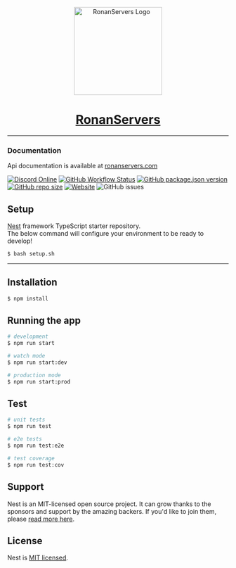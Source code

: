 <p align="center">
  <a href="https://ronanservers.com" target="blank">
    <img src="https://imgur.com/9u085Ug.png" width="200" alt="RonanServers Logo">
    <h1 align="center">RonanServers</h1>
  </a>
</p>

---
### Documentation
Api documentation is available at [ronanservers.com](https://api.ronanservers.com/api)

[![Discord Online](https://img.shields.io/discord/182633513474850818.svg)](https://discord.gg/ronannetwork-plugin-help-182633513474850818)
[![GitHub Workflow Status](https://img.shields.io/github/actions/workflow/status/RonanPlugins/RonanServersBackend/test.yml)](https://github.com/RonanPlugins/RonanServersBackend)
[![GitHub package.json version](https://img.shields.io/github/package-json/v/RonanPlugins/RonanServersBackenD)](https://github.com/RonanPlugins/RonanServersBackend/blob/master/package.json)
[![GitHub repo size](https://img.shields.io/github/repo-size/RonanPlugins/RonanServersBackend)](https://github.com/RonanPlugins/RonanServersBackend)
[![Website](https://img.shields.io/website?down_message=offline&label=Api%20status&logo=RonanServers&up_color=0&up_message=online&url=https%3A%2F%2Fapi.ronanservers.com)](https://api.ronanservers.com)
![GitHub issues](https://img.shields.io/github/issues/RonanPlugins/RonanServersBackend)


## Setup
[Nest](https://github.com/nestjs/nest) framework TypeScript starter repository.  
The below command will configure your environment to be ready to develop!

```bash
$ bash setup.sh
```

---

## Installation

```bash
$ npm install
```

## Running the app

```bash
# development
$ npm run start

# watch mode
$ npm run start:dev

# production mode
$ npm run start:prod
```

## Test

```bash
# unit tests
$ npm run test

# e2e tests
$ npm run test:e2e

# test coverage
$ npm run test:cov
```

## Support

Nest is an MIT-licensed open source project. It can grow thanks to the sponsors and support by the amazing backers. If you'd like to join them, please [read more here](https://docs.nestjs.com/support).


## License

Nest is [MIT licensed](LICENSE).
